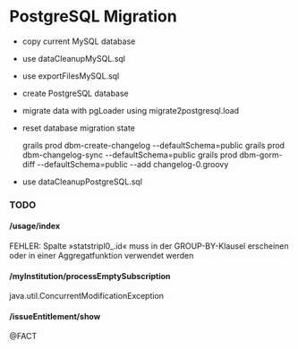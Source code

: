 
# PostgreSQL Migration

- copy current MySQL database
- use dataCleanupMySQL.sql
- use exportFilesMySQL.sql
- create PostgreSQL database
- migrate data with pgLoader using migrate2postgresql.load
- reset database migration state


    grails prod dbm-create-changelog --defaultSchema=public
    grails prod dbm-changelog-sync --defaultSchema=public
    grails prod dbm-gorm-diff --defaultSchema=public --add changelog-0.groovy

- use dataCleanupPostgreSQL.sql


### TODO

#### /usage/index
FEHLER: Spalte »statstripl0_.id« muss in der GROUP-BY-Klausel erscheinen oder in einer Aggregatfunktion verwendet werden

#### /myInstitution/processEmptySubscription
java.util.ConcurrentModificationException
 
#### /issueEntitlement/show

@FACT